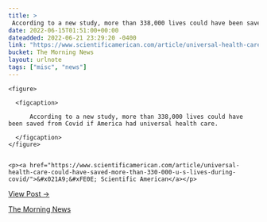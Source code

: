 ```yaml
---
title: > 
 According to a new study, more than 338,000 lives could have been saved from Covid if America had universal health care.
date: 2022-06-15T01:51:00+00:00
dateadded: 2022-06-21 23:29:20 -0400
link: "https://www.scientificamerican.com/article/universal-health-care-could-have-saved-more-than-330-000-u-s-lives-during-covid/"
bucket: The Morning News
layout: urlnote
tags: ["misc", "news"]
--- 
```




  
    
  

  
    <figure>
      
      <figcaption>
        
          According to a new study, more than 338,000 lives could have been saved from Covid if America had universal health care.
        
      </figcaption>
    </figure>

    
    <p><a href="https://www.scientificamerican.com/article/universal-health-care-could-have-saved-more-than-330-000-u-s-lives-during-covid/">&#x021A9;&#xFE0E; Scientific American</a></p>
    
  
  <p><a href="https://themorningnews.org/p/more-than-338000-lives-america-covid-universal-health-care">View Post &rarr;</a></p>



 <!-- end excerpt --> 
<div class='bucket'><a class='internal-link' href='/buckets/the-morning-news'>The Morning News</a></div> 
